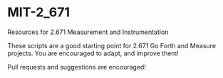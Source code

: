 # MIT-2_671
Resources for 2.671 Measurement and Instrumentation

These scripts are a good starting point for 2.671 Go Forth and Measure projects. You are encouraged to adapt, and improve them! 

Pull requests and suggestions are encouraged!

